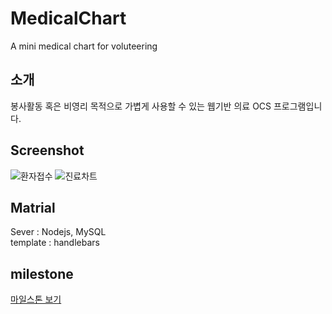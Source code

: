 # MedicalChart
A mini medical chart for voluteering  

## 소개
봉사활동 혹은 비영리 목적으로 가볍게 사용할 수 있는 웹기반 의료 OCS 프로그램입니다. 
  
## Screenshot
![환자접수](https://raw.githubusercontent.com/Paul-Kim/LaosMedicalChart/master/screenshot/screenshot1.PNG)
![진료차트](https://raw.githubusercontent.com/Paul-Kim/LaosMedicalChart/master/screenshot/screenshot2.PNG)

## Matrial
Sever : Nodejs, MySQL  
template : handlebars  

## milestone
[마일스톤 보기](https://github.com/Paul-Kim/LaosMedicalChart/milestones)
